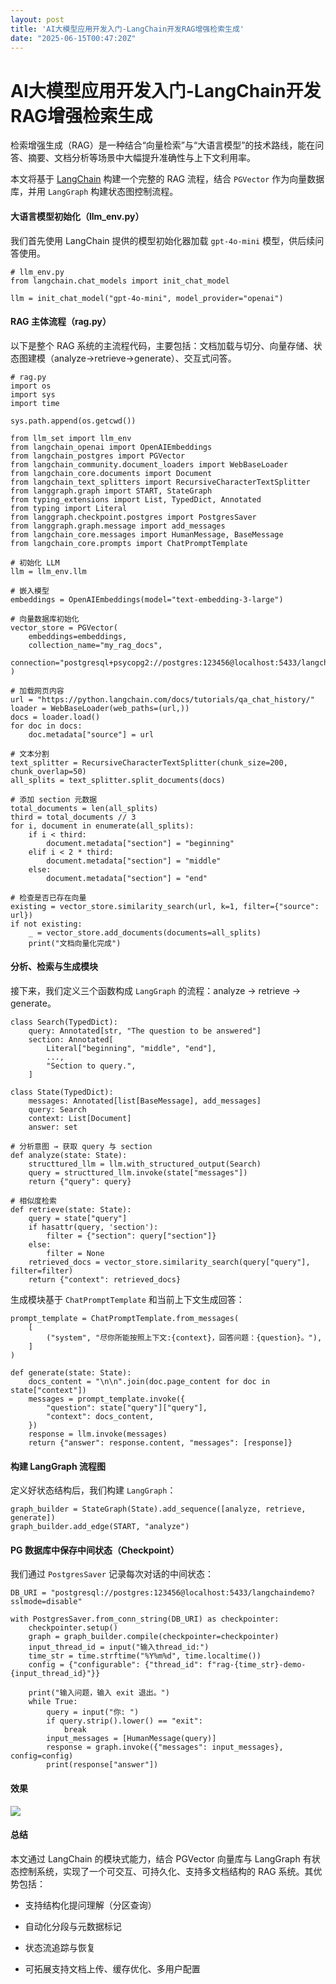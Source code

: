 ```yaml
---
layout: post
title: 'AI大模型应用开发入门-LangChain开发RAG增强检索生成'
date: "2025-06-15T00:47:20Z"
---
```

AI大模型应用开发入门-LangChain开发RAG增强检索生成
================================

检索增强生成（RAG）是一种结合“向量检索”与“大语言模型”的技术路线，能在问答、摘要、文档分析等场景中大幅提升准确性与上下文利用率。

本文将基于 [LangChain](https://github.com/langchain-ai/langchain) 构建一个完整的 RAG 流程，结合 `PGVector` 作为向量数据库，并用 `LangGraph` 构建状态图控制流程。

#### 大语言模型初始化（llm\_env.py）

我们首先使用 LangChain 提供的模型初始化器加载 `gpt-4o-mini` 模型，供后续问答使用。

    # llm_env.py
    from langchain.chat_models import init_chat_model
    
    llm = init_chat_model("gpt-4o-mini", model_provider="openai")

#### RAG 主体流程（rag.py）

以下是整个 RAG 系统的主流程代码，主要包括：文档加载与切分、向量存储、状态图建模（analyze→retrieve→generate）、交互式问答。

    # rag.py
    import os
    import sys
    import time
    
    sys.path.append(os.getcwd())
    
    from llm_set import llm_env
    from langchain_openai import OpenAIEmbeddings
    from langchain_postgres import PGVector
    from langchain_community.document_loaders import WebBaseLoader
    from langchain_core.documents import Document
    from langchain_text_splitters import RecursiveCharacterTextSplitter
    from langgraph.graph import START, StateGraph
    from typing_extensions import List, TypedDict, Annotated
    from typing import Literal
    from langgraph.checkpoint.postgres import PostgresSaver
    from langgraph.graph.message import add_messages
    from langchain_core.messages import HumanMessage, BaseMessage
    from langchain_core.prompts import ChatPromptTemplate
    
    # 初始化 LLM
    llm = llm_env.llm
    
    # 嵌入模型
    embeddings = OpenAIEmbeddings(model="text-embedding-3-large")
    
    # 向量数据库初始化
    vector_store = PGVector(
        embeddings=embeddings,
        collection_name="my_rag_docs",
        connection="postgresql+psycopg2://postgres:123456@localhost:5433/langchainvector",
    )
    
    # 加载网页内容
    url = "https://python.langchain.com/docs/tutorials/qa_chat_history/"
    loader = WebBaseLoader(web_paths=(url,))
    docs = loader.load()
    for doc in docs:
        doc.metadata["source"] = url
    
    # 文本分割
    text_splitter = RecursiveCharacterTextSplitter(chunk_size=200, chunk_overlap=50)
    all_splits = text_splitter.split_documents(docs)
    
    # 添加 section 元数据
    total_documents = len(all_splits)
    third = total_documents // 3
    for i, document in enumerate(all_splits):
        if i < third:
            document.metadata["section"] = "beginning"
        elif i < 2 * third:
            document.metadata["section"] = "middle"
        else:
            document.metadata["section"] = "end"
    
    # 检查是否已存在向量
    existing = vector_store.similarity_search(url, k=1, filter={"source": url})
    if not existing:
        _ = vector_store.add_documents(documents=all_splits)
        print("文档向量化完成")

#### 分析、检索与生成模块

接下来，我们定义三个函数构成 `LangGraph` 的流程：analyze → retrieve → generate。

    class Search(TypedDict):
        query: Annotated[str, "The question to be answered"]
        section: Annotated[
            Literal["beginning", "middle", "end"],
            ...,
            "Section to query.",
        ]
    
    class State(TypedDict):
        messages: Annotated[list[BaseMessage], add_messages]
        query: Search
        context: List[Document]
        answer: set
    
    # 分析意图 → 获取 query 与 section
    def analyze(state: State):
        structtured_llm = llm.with_structured_output(Search)
        query = structtured_llm.invoke(state["messages"])
        return {"query": query}
    
    # 相似度检索
    def retrieve(state: State):
        query = state["query"]
        if hasattr(query, 'section'):
            filter = {"section": query["section"]}
        else:
            filter = None
        retrieved_docs = vector_store.similarity_search(query["query"], filter=filter)
        return {"context": retrieved_docs}
    

生成模块基于 `ChatPromptTemplate` 和当前上下文生成回答：

    prompt_template = ChatPromptTemplate.from_messages(
        [
            ("system", "尽你所能按照上下文:{context}，回答问题：{question}。"),
        ]
    )
    
    def generate(state: State):
        docs_content = "\n\n".join(doc.page_content for doc in state["context"])
        messages = prompt_template.invoke({
            "question": state["query"]["query"],
            "context": docs_content,
        })
        response = llm.invoke(messages)
        return {"answer": response.content, "messages": [response]}

#### 构建 LangGraph 流程图

定义好状态结构后，我们构建 `LangGraph`：

    graph_builder = StateGraph(State).add_sequence([analyze, retrieve, generate])
    graph_builder.add_edge(START, "analyze")
    

#### PG 数据库中保存中间状态（Checkpoint）

我们通过 `PostgresSaver` 记录每次对话的中间状态：

    DB_URI = "postgresql://postgres:123456@localhost:5433/langchaindemo?sslmode=disable"
    
    with PostgresSaver.from_conn_string(DB_URI) as checkpointer:
        checkpointer.setup()
        graph = graph_builder.compile(checkpointer=checkpointer)
        input_thread_id = input("输入thread_id:")
        time_str = time.strftime("%Y%m%d", time.localtime())
        config = {"configurable": {"thread_id": f"rag-{time_str}-demo-{input_thread_id}"}}
    
        print("输入问题，输入 exit 退出。")
        while True:
            query = input("你: ")
            if query.strip().lower() == "exit":
                break
            input_messages = [HumanMessage(query)]
            response = graph.invoke({"messages": input_messages}, config=config)
            print(response["answer"])
    

#### 效果

![](https://img2024.cnblogs.com/blog/1033233/202506/1033233-20250614200640651-1807995002.png)

#### 总结

本文通过 LangChain 的模块式能力，结合 PGVector 向量库与 LangGraph 有状态控制系统，实现了一个可交互、可持久化、支持多文档结构的 RAG 系统。其优势包括：

*   支持结构化提问理解（分区查询）
    
*   自动化分段与元数据标记
    
*   状态流追踪与恢复
    
*   可拓展支持文档上传、缓存优化、多用户配置